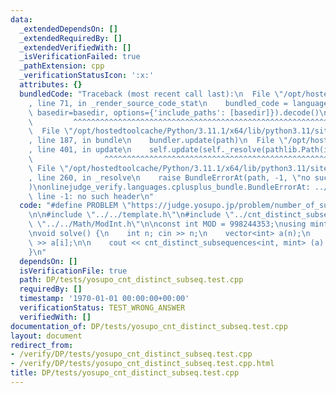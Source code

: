 ```yaml
---
data:
  _extendedDependsOn: []
  _extendedRequiredBy: []
  _extendedVerifiedWith: []
  _isVerificationFailed: true
  _pathExtension: cpp
  _verificationStatusIcon: ':x:'
  attributes: {}
  bundledCode: "Traceback (most recent call last):\n  File \"/opt/hostedtoolcache/Python/3.11.1/x64/lib/python3.11/site-packages/onlinejudge_verify/documentation/build.py\"\
    , line 71, in _render_source_code_stat\n    bundled_code = language.bundle(stat.path,\
    \ basedir=basedir, options={'include_paths': [basedir]}).decode()\n          \
    \         ^^^^^^^^^^^^^^^^^^^^^^^^^^^^^^^^^^^^^^^^^^^^^^^^^^^^^^^^^^^^^^^^^^^^^^^^^^^^^^^^^\n\
    \  File \"/opt/hostedtoolcache/Python/3.11.1/x64/lib/python3.11/site-packages/onlinejudge_verify/languages/cplusplus.py\"\
    , line 187, in bundle\n    bundler.update(path)\n  File \"/opt/hostedtoolcache/Python/3.11.1/x64/lib/python3.11/site-packages/onlinejudge_verify/languages/cplusplus_bundle.py\"\
    , line 401, in update\n    self.update(self._resolve(pathlib.Path(included), included_from=path))\n\
    \                ^^^^^^^^^^^^^^^^^^^^^^^^^^^^^^^^^^^^^^^^^^^^^^^^^^^^^^^^^\n \
    \ File \"/opt/hostedtoolcache/Python/3.11.1/x64/lib/python3.11/site-packages/onlinejudge_verify/languages/cplusplus_bundle.py\"\
    , line 260, in _resolve\n    raise BundleErrorAt(path, -1, \"no such header\"\
    )\nonlinejudge_verify.languages.cplusplus_bundle.BundleErrorAt: ../../Math/ModInt.h:\
    \ line -1: no such header\n"
  code: "#define PROBLEM \"https://judge.yosupo.jp/problem/number_of_subsequences\"\
    \n\n#include \"../../template.h\"\n#include \"../cnt_distinct_subseq.h\"\n#include\
    \ \"../../Math/ModInt.h\"\n\nconst int MOD = 998244353;\nusing mint = ModInt<MOD>;\n\
    \nvoid solve() {\n    int n; cin >> n;\n    vector<int> a(n);\n    REP(i,n) cin\
    \ >> a[i];\n\n    cout << cnt_distinct_subsequences<int, mint> (a) << endl;\n\
    }\n"
  dependsOn: []
  isVerificationFile: true
  path: DP/tests/yosupo_cnt_distinct_subseq.test.cpp
  requiredBy: []
  timestamp: '1970-01-01 00:00:00+00:00'
  verificationStatus: TEST_WRONG_ANSWER
  verifiedWith: []
documentation_of: DP/tests/yosupo_cnt_distinct_subseq.test.cpp
layout: document
redirect_from:
- /verify/DP/tests/yosupo_cnt_distinct_subseq.test.cpp
- /verify/DP/tests/yosupo_cnt_distinct_subseq.test.cpp.html
title: DP/tests/yosupo_cnt_distinct_subseq.test.cpp
---
```

